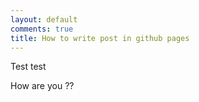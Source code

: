 ```yaml
---
layout: default
comments: true
title: How to write post in github pages
---
```


Test test

How are you ??
